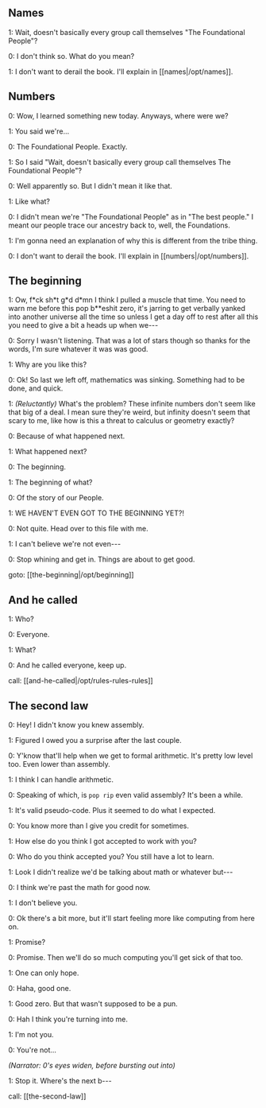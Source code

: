 ## Names

1: Wait, doesn't basically every group call themselves "The Foundational People"?

0: I don't think so. What do you mean?

1: I don't want to derail the book. I'll explain in [[names|/opt/names]].

## Numbers

0: Wow, I learned something new today. Anyways, where were we?

1: You said we're...

0: The Foundational People. Exactly.

1: So I said "Wait, doesn't basically every group call themselves The Foundational People"?

0: Well apparently so. But I didn't mean it like that.

1: Like what?

0: I didn't mean we're "The Foundational People" as in "The best people." I meant our people trace our ancestry back to, well, the Foundations.

1: I'm gonna need an explanation of why this is different from the tribe thing.

0: I don't want to derail the book. I'll explain in [[numbers|/opt/numbers]].

## The beginning

1: Ow, f\*ck sh\*t g\*d d\*mn I think I pulled a muscle that time. You need to warn me before this pop b\*\*eshit zero, it's jarring to get verbally yanked into another universe all the time so unless I get a day off to rest after all this you need to give a bit a heads up when we---

0: Sorry I wasn't listening. That was a lot of stars though so thanks for the words, I'm sure whatever it was was good.

1: Why are you like this?

0: Ok! So last we left off, mathematics was sinking. Something had to be done, and quick.

1: _(Reluctantly)_ What's the problem? These infinite numbers don't seem like that big of a deal. I mean sure they're weird, but infinity doesn't seem that scary to me, like how is this a threat to calculus or geometry exactly?

0: Because of what happened next.

1: What happened next?

0: The beginning.

1: The beginning of what?

0: Of the story of our People.

1: WE HAVEN'T EVEN GOT TO THE BEGINNING YET?!

0: Not quite. Head over to this file with me.

1: I can't believe we're not even---

0: Stop whining and get in. Things are about to get good.

goto: [[the-beginning|/opt/beginning]]

## And he called

1: Who?

0: Everyone.

1: What?

0: And he called everyone, keep up.

call: [[and-he-called|/opt/rules-rules-rules]]

## The second law

0: Hey! I didn't know you knew assembly.

1: Figured I owed you a surprise after the last couple.

0: Y'know that'll help when we get to formal arithmetic. It's pretty low level too. Even lower than assembly.

1: I think I can handle arithmetic.

0: Speaking of which, is `pop rip` even valid assembly? It's been a while.

1: It's valid pseudo-code. Plus it seemed to do what I expected.

0: You know more than I give you credit for sometimes.

1: How else do you think I got accepted to work with you?

0: Who do you think accepted you? You still have a lot to learn.

1: Look I didn't realize we'd be talking about math or whatever but---

0: I think we're past the math for good now.

1: I don't believe you.

0: Ok there's a bit more, but it'll start feeling more like computing from here on.

1: Promise?

0: Promise. Then we'll do so much computing you'll get sick of that too.

1: One can only hope.

0: Haha, good one.

1: Good zero. But that wasn't supposed to be a pun.

0: Hah I think you're turning into me.

1: I'm not you.

0: You're not...

_(Narrator: 0's eyes widen, before bursting out into)_

1: Stop it. Where's the next b---

call: [[the-second-law]]

